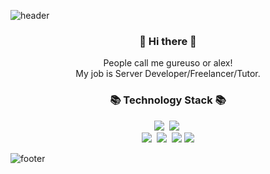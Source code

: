 ![header](https://capsule-render.vercel.app/api?type=slice&color=auto&height=150&section=header&text=GUREUSO&fontSize=60&fontColor=000000&fontAlign=50&fontAlignY=70)

<h3 align="center"> 👋 Hi there 👋 </h3>
<p align="center">
People call me gureuso or alex! <br>
My job is Server Developer/Freelancer/Tutor.
</p>
<h3 align="center">📚 Technology Stack 📚</h3>
<p align="center">
  <img src="https://img.shields.io/badge/-PYHTON-blue"/>&nbsp
  <img src="https://img.shields.io/badge/-JAVASCRIPT-yellow"/>&nbsp
  <br>
  <img src="https://img.shields.io/badge/-Django-blue"/>&nbsp
  <img src="https://img.shields.io/badge/-Flask-blue"/>&nbsp
  <img src="https://img.shields.io/badge/-Nodejs-yellow"/>
  <img src="https://img.shields.io/badge/-React-yellow"/>
</p>

![footer](https://capsule-render.vercel.app/api?type=slice&color=auto&height=150&section=footer)
